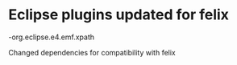 Eclipse plugins updated for felix
=================

-org.eclipse.e4.emf.xpath

Changed dependencies for compatibility with felix
